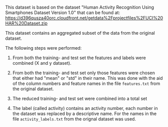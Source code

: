 

This dataset is based on the dataset "Human Activity Recognition Using Smartphones Dataset Version 1.0"
that can be found at: <https://d396qusza40orc.cloudfront.net/getdata%2Fprojectfiles%2FUCI%20HAR%20Dataset.zip>

This dataset contains an aggregated subset of the data from the original dataset. 

The following steps were performed:

1. From both the training- and test set the features and labels were combined
   (X and y dataset).

2. From both the training- and test set only those features
   were chosen that either had "mean" or "std" in their name.
   This was done with the aid of the column numbers and feature names
   in the file `features.txt` from the original dataset.

3. The reduced training- and test set were combined into a total set

4. The label (called activity) contains an activity number, each number in the
   dataset was replaced by a descriptive name. For the names in the file
   `activity_labels.txt` from the orignal dataset was used.



